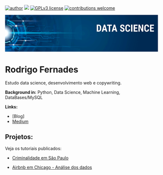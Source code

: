 [![author](https://img.shields.io/badge/author-carlosfab-red.svg)](https://www.linkedin.com/in/carlosfab) [![](https://img.shields.io/badge/python-3.7+-blue.svg)](https://www.python.org/downloads/release/python-365/) [![GPLv3 license](https://img.shields.io/badge/License-GPLv3-blue.svg)](http://perso.crans.org/besson/LICENSE.html) [![contributions welcome](https://img.shields.io/badge/contributions-welcome-brightgreen.svg?style=flat)](https://github.com/carlosfab/data_science/issues)

<p align="center">
  <img src="https://raw.githubusercontent.com/ka1chou/sigmoidal_data_science/master/Screen%20Shot%202020-06-23%20at%2011.23.58.png" >
</p>

# Rodrigo Fernades
<sub> </sub>

Estudo data science, desenvolvimento web e copywriting.

**Background in:** Python, Data Science, Machine Learning, DataBases/MySQL

**Links:**
* [Blog]
* [Medium](https://medium.com/@rferna14)


## Projetos:
Veja os tutoriais publicados:

 * [Criminalidade em São Paulo](bit.ly/2YSCmvdbit.ly/2YSCmvd)
 
 * [Airbnb em Chicago - Análise dos dados](bit.ly/3dUKdN0)
 
 
 


